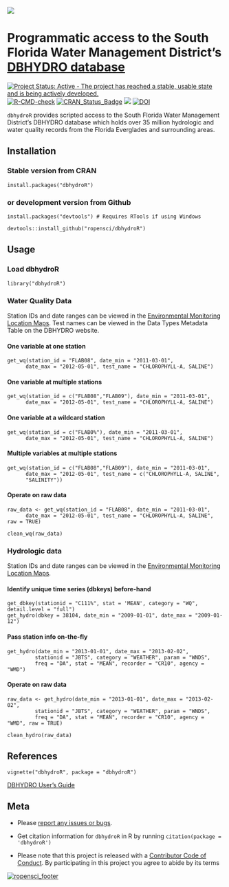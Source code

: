 
<!-- README.md is generated from README.Rmd. Please edit that file -->

![](https://github.com/ropensci/dbhydroR/raw/master/inst/images/profile.png)

# Programmatic access to the South Florida Water Management District’s [DBHYDRO database](https://www.sfwmd.gov/science-data/dbhydro)

[![Project Status: Active - The project has reached a stable, usable
state and is being actively
developed.](https://www.repostatus.org/badges/latest/active.svg)](https://www.repostatus.org/#active)
[![R-CMD-check](https://github.com/ropensci/dbhydroR/workflows/R-CMD-check/badge.svg)](https://github.com/ropensci/dbhydroR/actions)
[![CRAN\_Status\_Badge](https://www.r-pkg.org/badges/version/dbhydroR)](https://cran.r-project.org/package=dbhydroR)
[![](https://badges.ropensci.org/61_status.svg)](https://github.com/ropensci/software-review/issues/61)
[![DOI](https://zenodo.org/badge/64503356.svg)](https://zenodo.org/badge/latestdoi/64503356)

`dbhydroR` provides scripted access to the South Florida Water
Management District’s DBHYDRO database which holds over 35 million
hydrologic and water quality records from the Florida Everglades and
surrounding areas.

## Installation

### Stable version from CRAN

`install.packages("dbhydroR")`

### or development version from Github

`install.packages("devtools") # Requires RTools if using Windows`

`devtools::install_github("ropensci/dbhydroR")`

## Usage

### Load dbhydroR

`library("dbhydroR")`

### Water Quality Data

Station IDs and date ranges can be viewed in the [Environmental
Monitoring Location
Maps](https://www.sfwmd.gov/documents-by-tag/emmaps). Test names can be
viewed in the Data Types Metadata Table on the DBHYDRO website.

#### One variable at one station

    get_wq(station_id = "FLAB08", date_min = "2011-03-01", 
          date_max = "2012-05-01", test_name = "CHLOROPHYLL-A, SALINE")

#### One variable at multiple stations

    get_wq(station_id = c("FLAB08","FLAB09"), date_min = "2011-03-01",
          date_max = "2012-05-01", test_name = "CHLOROPHYLL-A, SALINE")

#### One variable at a wildcard station

    get_wq(station_id = c("FLAB0%"), date_min = "2011-03-01", 
          date_max = "2012-05-01", test_name = "CHLOROPHYLL-A, SALINE")

#### Multiple variables at multiple stations

    get_wq(station_id = c("FLAB08","FLAB09"), date_min = "2011-03-01",
          date_max = "2012-05-01", test_name = c("CHLOROPHYLL-A, SALINE",
          "SALINITY"))

#### Operate on raw data

    raw_data <- get_wq(station_id = "FLAB08", date_min = "2011-03-01", 
          date_max = "2012-05-01", test_name = "CHLOROPHYLL-A, SALINE", raw = TRUE)

    clean_wq(raw_data)

### Hydrologic data

Station IDs and date ranges can be viewed in the [Environmental
Monitoring Location
Maps](https://www.sfwmd.gov/documents-by-tag/emmaps).

#### Identify unique time series (dbkeys) before-hand

    get_dbkey(stationid = "C111%", stat = 'MEAN', category = "WQ", detail.level = "full")
    get_hydro(dbkey = 38104, date_min = "2009-01-01", date_max = "2009-01-12")

#### Pass station info on-the-fly

    get_hydro(date_min = "2013-01-01", date_max = "2013-02-02",
             stationid = "JBTS", category = "WEATHER", param = "WNDS",
             freq = "DA", stat = "MEAN", recorder = "CR10", agency = "WMD")

#### Operate on raw data

    raw_data <- get_hydro(date_min = "2013-01-01", date_max = "2013-02-02",
             stationid = "JBTS", category = "WEATHER", param = "WNDS",
             freq = "DA", stat = "MEAN", recorder = "CR10", agency = "WMD", raw = TRUE)
             
    clean_hydro(raw_data)

## References

`vignette("dbhydroR", package = "dbhydroR")`

[DBHYDRO User’s
Guide](https://www.sfwmd.gov/sites/default/files/documents/dbhydrobrowseruserdocumentation.pdf)

## Meta

-   Please [report any issues or
    bugs](https://github.com/ropensci/dbhydroR/issues).

-   Get citation information for `dbhydroR` in R by running
    `citation(package = 'dbhydroR')`

-   Please note that this project is released with a [Contributor Code
    of
    Conduct](https://github.com/ropensci/dbhydroR/blob/master/CONDUCT.md).
    By participating in this project you agree to abide by its terms

[![ropensci\_footer](https://ropensci.org/public_images/github_footer.png)](https://ropensci.org)
